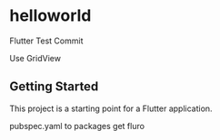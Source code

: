 # helloworld

Flutter Test Commit

Use GridView

## Getting Started

This project is a starting point for a Flutter application.

pubspec.yaml to packages get fluro